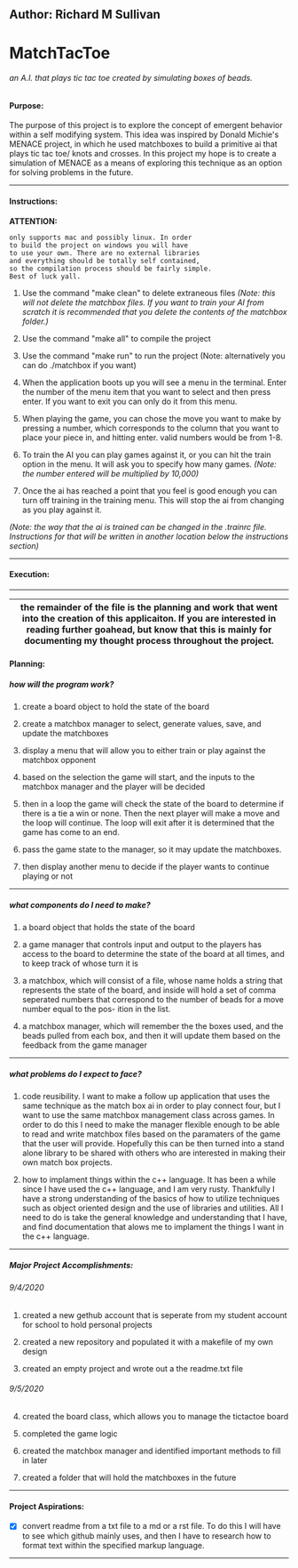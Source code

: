 ## Author: Richard M Sullivan

# MatchTacToe 
###### an A.I. that plays tic tac toe created by simulating boxes of beads.


#### Purpose:
The purpose of this project is to explore the concept of
emergent behavior within a self modifying system. This 
idea was inspired by Donald Michie's MENACE project, in
which he used matchboxes to build a primitive ai that 
plays tic tac toe/ knots and crosses. In this project my
hope is to create a simulation of MENACE as a means of 
exploring this technique as an option for solving problems
in the future.

-----------------------------------------------------------
#### Instructions:
  **ATTENTION:**
  
```The makefile within the project at this time
only supports mac and possibly linux. In order
to build the project on windows you will have
to use your own. There are no external libraries
and everything should be totally self contained,
so the compilation process should be fairly simple.
Best of luck yall.
```

1. Use the command "make clean" to delete extraneous files
*(Note: this will not delete the matchbox files. If you
want to train your AI from scratch it is recommended
that you delete the contents of the matchbox folder.)*
    
2. Use the command "make all" to compile the project

3. Use the command "make run" to run the project
(Note: alternatively you can do ./matchbox if you want)

4. When the application boots up you will see a menu in the
terminal. Enter the number of the menu item that you
want to select and then press enter. If you want to exit
you can only do it from this menu.

5. When playing the game, you can chose the move you want
to make by pressing a number, which corresponds to the 
column that you want to place your piece in, and hitting
enter. valid numbers would be from 1-8.

6. To train the AI you can play games against it, or you can
hit the train option in the menu. It will ask you to
specify how many games. 
*(Note: the number entered will be multiplied by 10,000)*
        
7. Once the ai has reached a point that you feel is good enough
you can turn off training in the training menu. This will
stop the ai from changing as you play against it.

*(Note: the way that the ai is trained can be changed in the
.trainrc file. Instructions for that will be written in
another location below the instructions section)*

-------------------------------------------------------------------------
#### Execution:

---------------------------------------------------------------------------

| the remainder of the file is the planning and work that went into the creation of this applicaiton. If you are interested in reading further goahead, but know that this is mainly for documenting my thought process throughout the project. | 
|------------------------------------------------------------------------------|

#### Planning:

##### how will the program work?
1. create a board object to hold the state of the board
    
2. create a matchbox manager to select, generate values,
save, and update the matchboxes
    
3. display a menu that will allow you to either train or play
against the matchbox opponent
    
4. based on the selection the game will start, and the inputs
to the matchbox manager and the player will be decided

5. then in a loop the game will check the state of the board
to determine if there is a tie a win or none. Then the
next player will make a move and the loop will continue.
The loop will exit after it is determined that the game
has come to an end.

6. pass the game state to the manager, so it may update the
matchboxes.

7. then display another menu to decide if the player wants to
continue playing or not

------------------------------------------------------------------

##### what components do I need to make?
1. a board object that holds the state of the board
    
2. a game manager that controls input and output to the players
has access to the board to determine the state of the board
at all times, and to keep track of whose turn it is
    
3. a matchbox, which will consist of a file, whose name holds a
string that represents the state of the board, and inside
will hold a set of comma seperated numbers that correspond
to the number of beads for a move number equal to the pos-
ition in the list.
    
4. a matchbox manager, which will remember the the boxes used,
and the beads pulled from each box, and then it will update
them based on the feedback from the game manager

--------------------------------------------------------------

##### what problems do I expect to face?
1. code reusibility. 
I want to make a follow up application that uses the same
technique as the match box ai in order to play connect four,
but I want to use the same matchbox management class across
games. In order to do this I need to make the manager flexible
enough to be able to read and write matchbox files based on the
paramaters of the game that the user will provide. Hopefully 
this can be then turned into a stand alone library to be
shared with others who are interested in making their own 
match box projects.

2. how to implament things within the c++ language.
It has been a while since I have used the c++ language, and I
am very rusty. Thankfully I have a strong understanding of the
basics of how to utilize techniques such as object oriented
design and the use of libraries and utilities. All I need to do
is take the general knowledge and understanding that I have,
and find documentation that alows me to implament the things I
want in the c++ language. 

-------------------------------------------------------------------

##### Major Project Accomplishments:
###### 9/4/2020
1. created a new gethub account that is seperate from my student
account for school to hold personal projects

2. created a new repository and populated it with a makefile of
my own design

3. created an empty project and wrote out a the readme.txt file

###### 9/5/2020
4. created the board class, which allows you to manage the tictactoe
board
    
5. completed the game logic
    
6. created the matchbox manager and identified important methods to
fill in later
    
7. created a folder that will hold the matchboxes in the future

-----------------------------------------------------------------------
    
#### Project Aspirations:
- [x] convert readme from a txt file to a md or a rst file.
To do this I will have to see which github mainly uses, and
then I have to research how to format text within the specified
markup language.

-----------------------------------------------------------------
